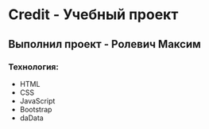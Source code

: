 # Credit - Учебный проект
## Выполнил проект - Ролевич Максим
### Технология:
- HTML
- CSS
- JavaScript
- Bootstrap
- daData
